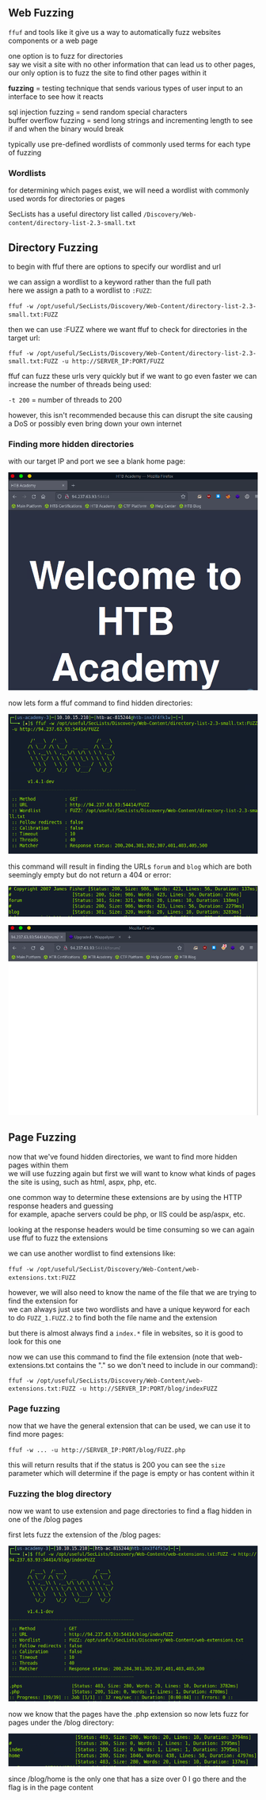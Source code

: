 
## Web Fuzzing 

`ffuf` and tools like it give us a way to automatically fuzz websites components or a web page 

one option is to fuzz for directories  
say we visit a site with no other information that can lead us to other pages, our only option is to fuzz the site to find other pages within it 

**fuzzing** = testing technique that sends various types of user input to an interface to see how it reacts 

sql injection fuzzing = send random special characters  
buffer overflow fuzzing = send long strings and incrementing length to see if and when the binary would break 

typically use pre-defined wordlists of commonly used terms for each type of fuzzing 

### Wordlists 

for determining which pages exist, we will need a wordlist with commonly used words for directories or pages 

SecLists has a useful directory list called `/Discovery/Web-content/directory-list-2.3-small.txt`

## Directory Fuzzing 

to begin with ffuf there are options to specify our wordlist and url

we can assign a wordlist to a keyword rather than the full path  
here we assign a path to a wordlist to `:FUZZ`: 

`ffuf -w /opt/useful/SecLists/Discovery/Web-Content/directory-list-2.3-small.txt:FUZZ`

then we can use :FUZZ where we want ffuf to check for directories in the target url: 

```shell
ffuf -w /opt/useful/SecLists/Discovery/Web-Content/directory-list-2.3-small.txt:FUZZ -u http://SERVER_IP:PORT/FUZZ
```

ffuf can fuzz these urls very quickly but if we want to go even faster we can increase the number of threads being used: 

`-t 200` = number of threads to 200

however, this isn't recommended because this can disrupt the site causing a DoS or possibly even bring down your own internet 

### Finding more hidden directories

with our target IP and port we see a blank home page: 

![](../Images/Pasted%20image%2020231230164754.png)

now lets form a ffuf command to find hidden directories: 

![](../Images/Pasted%20image%2020231230165118.png)

this command will result in finding the URLs `forum` and `blog` which are both seemingly empty but do not return a 404 or error: 

![](../Images/Pasted%20image%2020231230165713.png)

![](../Images/Pasted%20image%2020231230165651.png)

## Page Fuzzing 

now that we've found hidden directories, we want to find more hidden pages within them  
we will use fuzzing again but first we will want to know what kinds of pages the site is using, such as html, aspx, php, etc. 

one common way to determine these extensions are by using the HTTP response headers and guessing  
for example, apache servers could be php, or IIS could be asp/aspx, etc. 

looking at the response headers would be time consuming so we can again use ffuf to fuzz the extensions 

we can use another wordlist to find extensions like: 

`ffuf -w /opt/useful/SecList/Discovery/Web-Content/web-extensions.txt:FUZZ`  

however, we will also need to know the name of the file that we are trying to find the extension for  
we can always just use two wordlists and have a unique keyword for each to do `FUZZ_1.FUZZ.2` to find both the file name and the extension  

but there is almost always find a `index.*` file in websites, so it is good to look for this one 

now we can use this command to find the file extension (note that web-extensions.txt contains the "." so we don't need to include in our command): 

```shell 
ffuf -w /opt/useful/SecLists/Discovery/Web-Content/web-extensions.txt:FUZZ -u http://SERVER_IP:PORT/blog/indexFUZZ
```

### Page fuzzing 

now that we have the general extension that can be used, we can use it to find more pages: 

`ffuf -w ... -u http://SERVER_IP:PORT/blog/FUZZ.php`

this will return results that if the status is 200 you can see the `size` parameter which will determine if the page is empty or has content within it 

### Fuzzing the blog directory 

now we want to use extension and page directories to find a flag hidden in one of the /blog pages 

first lets fuzz the extension of the /blog pages: 

![](../Images/Pasted%20image%2020231230173109.png)

now we know that the pages have the .php extension so now lets fuzz for pages under the /blog directory: 

![](../Images/Pasted%20image%2020231230173833.png)

since /blog/home is the only one that has a size over 0 I go there and the flag is in the page content 



